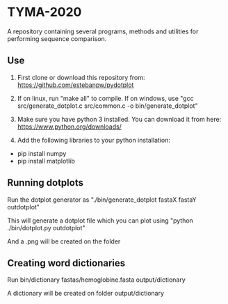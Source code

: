 # TYMA-2020

A repository containing several programs, methods and utilities for performing sequence comparison.

## Use

1. First clone or download this repository from: https://github.com/estebanpw/pydotplot

2. If on linux, run "make all" to compile. If on windows, use "gcc src/generate_dotplot.c src/common.c -o bin/generate_dotplot"

3. Make sure you have python 3 installed. You can download it from here: https://www.python.org/downloads/

4. Add the following libraries to your python installation:
 - pip install numpy
 - pip install matplotlib
 
## Running dotplots

Run the dotplot generator as "./bin/generate_dotplot fastaX fastaY outdotplot"

This will generate a dotplot file which you can plot using "python ./bin/dotplot.py outdotplot"

And a .png will be created on the folder

## Creating word dictionaries

Run bin/dictionary fastas/hemoglobine.fasta output/dictionary

A dictionary will be created on folder output/dictionary
